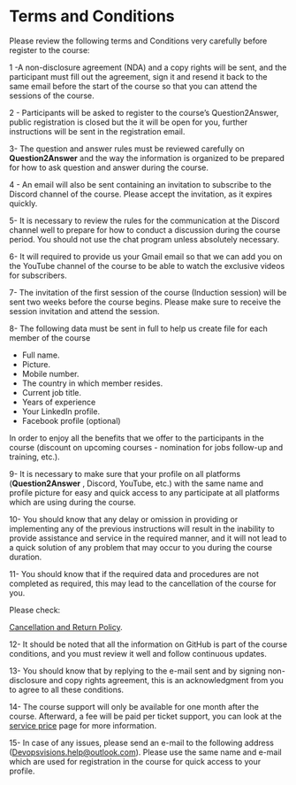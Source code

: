 # Terms and Conditions

Please review the following terms and Conditions very carefully before register to the course:

1 -A non-disclosure agreement (NDA) and a copy rights will be sent, and the participant must fill out the agreement, sign it and resend it back to the same email before the start of the course so that you can attend the sessions of the course.

2 - Participants will be asked to register to the course’s Question2Answer, public registration is closed but the it will be open for you, further instructions will be sent in the registration email.

3- The question and answer rules must be reviewed carefully on **Question2Answer** and the way the information is organized to be prepared for how to ask question and answer during the course.

4 - An email will also be sent containing an invitation to subscribe to the Discord channel of the course. Please accept the invitation, as it expires quickly.

5- It is necessary to review the rules for the communication at the Discord channel well to prepare for how to conduct a discussion during the course period.
You should not use the chat program unless absolutely necessary.

6- It will required to provide us your Gmail email so that we can add you on the YouTube channel of the course to be able to watch the exclusive videos for subscribers.

7- The invitation of the first session of the course (Induction session) will be sent two weeks before the course begins. Please make sure to receive the session invitation and attend the session.
  
8- The following data must be sent in full to help us create file for each member of the course
- Full name.
- Picture.
- Mobile number.
- The country in which member resides.
- Current job title.
- Years of experience
- Your LinkedIn profile.
- Facebook profile (optional)

In order to enjoy all the benefits that we offer to the participants in the course (discount on upcoming courses - nomination for jobs follow-up and training, etc.).

9- It is necessary to make sure that your profile on all platforms (**Question2Answer** , Discord, YouTube, etc.) with the same name and profile picture for easy and quick access to any participate at all platforms which are using during the course.

10- You should know that any delay or omission in providing or implementing any of the previous instructions will result in the inability to provide assistance and service in the required manner, and it will not lead to a quick solution of any problem that may occur to you during the course duration.

11- You should know that if the required data and procedures are not completed as required, this may lead to the cancellation of the course for you.

Please check:

[Cancellation and Return Policy](cancel-return-policy.md).

12- It should be noted that all the information on GitHub is part of the course conditions, and you must review it well and follow continuous updates.

13- You should know that by replying to the e-mail sent and by signing non-disclosure and copy rights agreement, this is an acknowledgment from you to agree to all these conditions.

14- The course support will only be available for one month after the course. Afterward, a fee will be paid per ticket support, you can look at the [service price](service-prices.md) page for more information. 

15- In case of any issues, please send an e-mail to the following address (Devopsvisions.help@outlook.com). Please use the same name and e-mail which are used for registration in the course for quick access to your profile.